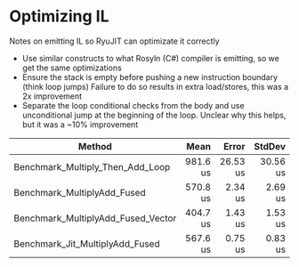 # Optimizing IL

Notes on emitting IL so RyuJIT can optimizate it correctly
- Use similar constructs to what Rosyln (C#) compiler is emitting, so we get the same optimizations
- Ensure the stack is empty before pushing a new instruction boundary (think loop jumps) Failure to do so results in extra load/stores, this was a 2x improvement
- Separate the loop conditional checks from the body and use unconditional jump at the beginning of the loop. Unclear why this helps, but it was a ~10% improvement


| Method                             | Mean     | Error    | StdDev   | Ratio | RatioSD |
|----------------------------------- |---------:|---------:|---------:|------:|--------:|
| Benchmark_Multiply_Then_Add_Loop   | 981.6 us | 26.53 us | 30.56 us |  1.00 |    0.04 |
| Benchmark_MultiplyAdd_Fused        | 570.8 us |  2.34 us |  2.69 us |  0.58 |    0.02 |
| Benchmark_MultiplyAdd_Fused_Vector | 404.7 us |  1.43 us |  1.53 us |  0.41 |    0.01 |
| Benchmark_Jit_MultiplyAdd_Fused    | 567.6 us |  0.75 us |  0.83 us |  0.58 |    0.02 |

